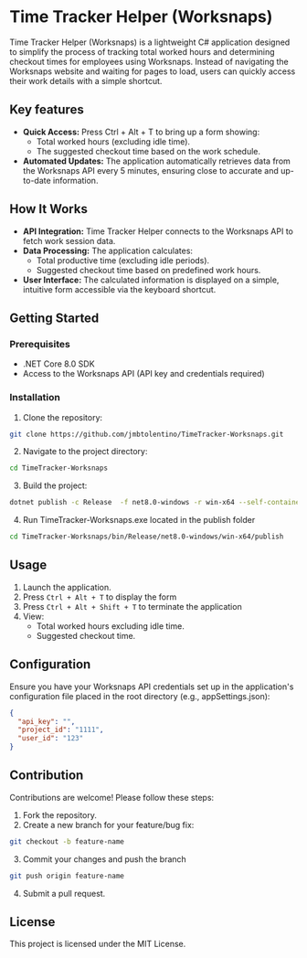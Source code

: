 
# Time Tracker Helper (Worksnaps)

Time Tracker Helper (Worksnaps) is a lightweight C# application designed to simplify the process of tracking total worked hours and determining checkout times for employees using Worksnaps. Instead of navigating the Worksnaps website and waiting for pages to load, users can quickly access their work details with a simple shortcut.

## Key features
- **Quick Access:** Press Ctrl + Alt + T to bring up a form showing:
    - Total worked hours (excluding idle time).
    - The suggested checkout time based on the work schedule.
- **Automated Updates:** The application automatically retrieves data from the Worksnaps API every 5 minutes, ensuring close to accurate and up-to-date information.

## How It Works
- **API Integration:** Time Tracker Helper connects to the Worksnaps API to fetch work session data.
- **Data Processing:** The application calculates:
    - Total productive time (excluding idle periods).
    - Suggested checkout time based on predefined work hours.
- **User Interface:** The calculated information is displayed on a simple, intuitive form accessible via the keyboard shortcut.

## Getting Started
### Prerequisites
- .NET Core 8.0 SDK
- Access to the Worksnaps API (API key and credentials required)

### Installation
1. Clone the repository:
```bash
git clone https://github.com/jmbtolentino/TimeTracker-Worksnaps.git
```

2. Navigate to the project directory:
```bash
cd TimeTracker-Worksnaps
```

3. Build the project:
```bash
dotnet publish -c Release  -f net8.0-windows -r win-x64 --self-contained
```

4. Run TimeTracker-Worksnaps.exe located in the publish folder
```bash
cd TimeTracker-Worksnaps/bin/Release/net8.0-windows/win-x64/publish
```

## Usage
1. Launch the application.
2. Press `Ctrl + Alt + T` to display the form
3. Press `Ctrl + Alt + Shift + T` to terminate the application
4. View:
    - Total worked hours excluding idle time.
    - Suggested checkout time.

## Configuration
Ensure you have your Worksnaps API credentials set up in the application's configuration file placed in the root directory (e.g., appSettings.json):
```json
{
  "api_key": "",
  "project_id": "1111",
  "user_id": "123"
}
```

## Contribution
Contributions are welcome! Please follow these steps:
1. Fork the repository.
2. Create a new branch for your feature/bug fix:
```bash
git checkout -b feature-name
```
3. Commit your changes and push the branch
```bash
git push origin feature-name
```
4. Submit a pull request.

## License
This project is licensed under the MIT License.
